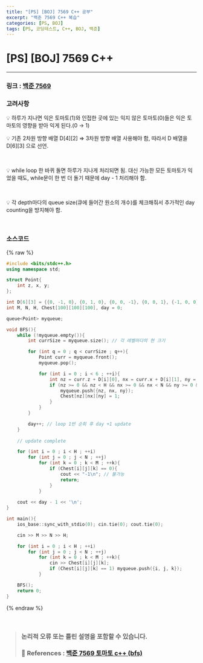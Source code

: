 ```yaml
---
title: "[PS] [BOJ] 7569 C++ 공부"
excerpt: "백준 7569 C++ 복습"
categories: [PS, BOJ]
tags: [PS, 코딩테스트, C++, BOJ, 백준]
---
```


# [PS] [BOJ] 7569 C++

---

### 링크 : [백준 7569](https://www.acmicpc.net/problem/7569)

### 고려사항

<aside>
💡 하루가 지나면 익은 토마토(1)와 인접한 곳에 있는 익지 않은 토마토(0)들은 익은 토마토의 영향을 받아 익게 된다.(0 → 1)

<br>

💡 기존 2차원 방향 배열 D[4][2] ⇒ 3차원 방향 배열 사용해야 함, 따라서 D 배열을 D[6][3] 으로 선언.

<br>

💡 while loop 한 바퀴 돌면 하루가 지나게 처리되면 됨. 대신 가능한 모든 토마토가 익었을 때도, while문이 한 번 더 돌기 때문에 day - 1 처리해야 함.

<br>

💡 각 depth마다의 queue size(큐에 들어간 원소의 개수)를 체크해줘서 추가적인 day counting을 방지해야 함.

</aside>

<br>

### 소스코드

{% raw %}
```cpp
#include <bits/stdc++.h>
using namespace std;

struct Point{
    int z, x, y;
};

int D[6][3] = {{0, -1, 0}, {0, 1, 0}, {0, 0, -1}, {0, 0, 1}, {-1, 0, 0}, {1, 0, 0}}; // 상, 하, 좌, 우, 위, 아래
int M, N, H, Chest[100][100][100], day = 0;

queue<Point> myqueue;

void BFS(){
    while (!myqueue.empty()){
        int currSize = myqueue.size(); // 각 레벨마다의 현 크기

        for (int q = 0 ; q < currSize ; q++){
            Point curr = myqueue.front();
            myqueue.pop();

            for (int i = 0 ; i < 6 ; ++i){
                int nz = curr.z + D[i][0], nx = curr.x + D[i][1], ny = curr.y + D[i][2];
                if (nz >= 0 && nz < H && nx >= 0 && nx < N && ny >= 0 && ny < M && Chest[nz][nx][ny] == 0){
                    myqueue.push({nz, nx, ny});
                    Chest[nz][nx][ny] = 1;
                }
            }
        }

        day++; // loop 1번 순회 후 day +1 update
    }
    
    // update complete

    for (int i = 0 ; i < H ; ++i)
        for (int j = 0 ; j < N ; ++j)
            for (int k = 0 ; k < M ; ++k){
                if (Chest[i][j][k] == 0){
                    cout << "-1\n"; // 불가능
                    return;
                }
            }
    
    cout << day - 1 << '\n';
}

int main(){
    ios_base::sync_with_stdio(0); cin.tie(0); cout.tie(0);

    cin >> M >> N >> H;

    for (int i = 0 ; i < H ; ++i)
        for (int j = 0 ; j < N ; ++j)
            for (int k = 0 ; k < M ; ++k){
                cin >> Chest[i][j][k];
                if (Chest[i][j][k] == 1) myqueue.push({i, j, k});
            }

    BFS();
    return 0;
}
```
{% endraw %}

<br>

> ### 논리적 오류 또는 틀린 설명을 포함할 수 있습니다. <br><br> 📑 References : [백준 7569 토마토 c++ (bfs)](https://ongveloper.tistory.com/161)